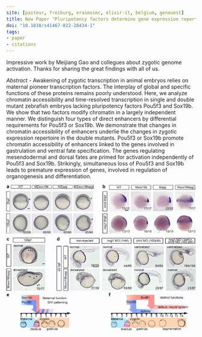 ```yaml
---
site: [pasteur, freiburg, erasmusmc, elixir-it, belgium, genouest]
title: New Paper "Pluripotency factors determine gene expression repertoire at zygotic genome activation"
doi: "10.1038/s41467-022-28434-1"
tags:
- paper
- citations
---
```


Impressive work by Meijiang Gao and collegues about zygotic genome activation. Thanks for sharing the great findings with all of us.

_Abstract_ - Awakening of zygotic transcription in animal embryos relies on maternal pioneer transcription factors. The interplay of global and specific functions of these proteins remains poorly understood. Here, we analyze chromatin accessibility and time-resolved transcription in single and double mutant zebrafish embryos lacking pluripotency factors Pou5f3 and Sox19b. We show that two factors modify chromatin in a largely independent manner. We distinguish four types of direct enhancers by differential requirements for Pou5f3 or Sox19b. We demonstrate that changes in chromatin accessibility of enhancers underlie the changes in zygotic expression repertoire in the double mutants. Pou5f3 or Sox19b promote chromatin accessibility of enhancers linked to the genes involved in gastrulation and ventral fate specification. The genes regulating mesendodermal and dorsal fates are primed for activation independently of Pou5f3 and Sox19b. Strikingly, simultaneous loss of Pou5f3 and Sox19b leads to premature expression of genes, involved in regulation of organogenesis and differentiation.

![Publication](/assets/media/paper_pluripotency_factors.webp)
